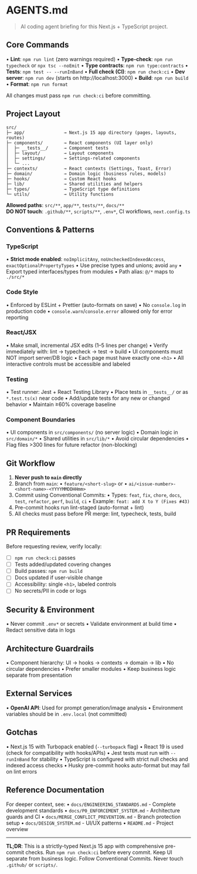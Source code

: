 # AGENTS.md

> AI coding agent briefing for this Next.js + TypeScript project.

## Core Commands

• **Lint**: `npm run lint` (zero warnings required)
• **Type-check**: `npm run typecheck` or `npx tsc --noEmit`
• **Type contracts**: `npm run type:contracts`
• **Tests**: `npm test -- --runInBand`
• **Full check (CI)**: `npm run check:ci`
• **Dev server**: `npm run dev` (starts on http://localhost:3000)
• **Build**: `npm run build`
• **Format**: `npm run format`

All changes must pass `npm run check:ci` before committing.

## Project Layout

```
src/
├─ app/               → Next.js 15 app directory (pages, layouts, routes)
├─ components/        → React components (UI layer only)
│  ├─ __tests__/      → Component tests
│  ├─ layout/         → Layout components
│  ├─ settings/       → Settings-related components
│  └─ ...
├─ contexts/          → React contexts (Settings, Toast, Error)
├─ domain/            → Domain logic (business rules, models)
├─ hooks/             → Custom React hooks
├─ lib/               → Shared utilities and helpers
├─ types/             → TypeScript type definitions
└─ utils/             → Utility functions
```

**Allowed paths**: `src/**`, `app/**`, `tests/**`, `docs/**`  
**DO NOT touch**: `.github/**`, `scripts/**`, `.env*`, CI workflows, `next.config.ts`

## Conventions & Patterns

### TypeScript
• **Strict mode enabled**: `noImplicitAny`, `noUncheckedIndexedAccess`, `exactOptionalPropertyTypes`
• Use precise types and unions; avoid `any`
• Export typed interfaces/types from modules
• Path alias: `@/*` maps to `./src/*`

### Code Style
• Enforced by ESLint + Prettier (auto-formats on save)
• No `console.log` in production code
• `console.warn`/`console.error` allowed only for error reporting

### React/JSX
• Make small, incremental JSX edits (1–5 lines per change)
• Verify immediately with: lint → typecheck → test → build
• UI components must NOT import server/DB logic
• Each page must have exactly one `<h1>`
• All interactive controls must be accessible and labeled

### Testing
• Test runner: Jest + React Testing Library
• Place tests in `__tests__/` or as `*.test.ts(x)` near code
• Add/update tests for any new or changed behavior
• Maintain ≥60% coverage baseline

### Component Boundaries
• UI components in `src/components/` (no server logic)
• Domain logic in `src/domain/*`
• Shared utilities in `src/lib/*`
• Avoid circular dependencies
• Flag files >300 lines for future refactor (non-blocking)

## Git Workflow

1. **Never push to `main` directly**
2. Branch from `main`:
   • `feature/<short-slug>` or
   • `ai/<issue-number>-<short-name>-<YYYYMMDDHHmm>`
3. Commit using Conventional Commits:
   • Types: `feat`, `fix`, `chore`, `docs`, `test`, `refactor`, `perf`, `build`, `ci`
   • Example: `feat: add X to Y (Fixes #43)`
4. Pre-commit hooks run lint-staged (auto-format + lint)
5. All checks must pass before PR merge: lint, typecheck, tests, build

## PR Requirements

Before requesting review, verify locally:
- [ ] `npm run check:ci` passes
- [ ] Tests added/updated covering changes
- [ ] Build passes: `npm run build`
- [ ] Docs updated if user-visible change
- [ ] Accessibility: single `<h1>`, labeled controls
- [ ] No secrets/PII in code or logs

## Security & Environment

• Never commit `.env*` or secrets
• Validate environment at build time
• Redact sensitive data in logs

## Architecture Guardrails

• Component hierarchy: UI → hooks → contexts → domain → lib
• No circular dependencies
• Prefer smaller modules
• Keep business logic separate from presentation

## External Services

• **OpenAI API**: Used for prompt generation/image analysis
• Environment variables should be in `.env.local` (not committed)

## Gotchas

• Next.js 15 with Turbopack enabled (`--turbopack` flag)
• React 19 is used (check for compatibility with hooks/APIs)
• Jest tests must run with `--runInBand` for stability
• TypeScript is configured with strict null checks and indexed access checks
• Husky pre-commit hooks auto-format but may fail on lint errors

## Reference Documentation

For deeper context, see:
• `docs/ENGINEERING_STANDARDS.md` - Complete development standards
• `docs/P0_ENFORCEMENT_SYSTEM.md` - Architecture guards and CI
• `docs/MERGE_CONFLICT_PREVENTION.md` - Branch protection setup
• `docs/DESIGN_SYSTEM.md` - UI/UX patterns
• `README.md` - Project overview

---

**TL;DR**: This is a strictly-typed Next.js 15 app with comprehensive pre-commit checks. Run `npm run check:ci` before every commit. Keep UI separate from business logic. Follow Conventional Commits. Never touch `.github/` or `scripts/`.
